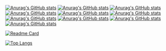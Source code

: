 [![Anurag's GitHub stats](https://github-readme-stats.vercel.app/api?username=DIYCharles&rank_icon=github&include_all_commits=true&custom_title=DIYCharles%20God%20Status&count_private=true&show_icons=true&theme=radical)](https://github.com/DIYCharles/github-readme-stats)
[![Anurag's GitHub stats](https://github-readme-stats.vercel.app/api?username=DIYCharles&rank_icon=github&include_all_commits=true&custom_title=DIYCharles%20God%20Status&count_private=true&show_icons=true&theme=dark)](https://github.com/DIYCharles/github-readme-stats)
[![Anurag's GitHub stats](https://github-readme-stats.vercel.app/api?username=DIYCharles&rank_icon=github&include_all_commits=true&custom_title=DIYCharles%20God%20Status&count_private=true&show_icons=true&theme=merko)](https://github.com/DIYCharles/github-readme-stats)
[![Anurag's GitHub stats](https://github-readme-stats.vercel.app/api?username=DIYCharles&rank_icon=github&include_all_commits=true&custom_title=DIYCharles%20God%20Status&count_private=true&show_icons=true&theme=gruvbox)](https://github.com/DIYCharles/github-readme-stats)
[![Anurag's GitHub stats](https://github-readme-stats.vercel.app/api?username=DIYCharles&rank_icon=github&include_all_commits=true&custom_title=DIYCharles%20God%20Status&count_private=true&show_icons=true&theme=tokyonight)](https://github.com/DIYCharles/github-readme-stats)
[![Anurag's GitHub stats](https://github-readme-stats.vercel.app/api?username=DIYCharles&rank_icon=github&include_all_commits=true&custom_title=DIYCharles%20God%20Status&count_private=true&show_icons=true&theme=onedark)](https://github.com/DIYCharles/github-readme-stats)
[![Anurag's GitHub stats](https://github-readme-stats.vercel.app/api?username=DIYCharles&rank_icon=github&include_all_commits=true&custom_title=DIYCharles%20God%20Status&count_private=true&show_icons=true&theme=cobalt)](https://github.com/DIYCharles/github-readme-stats)
[![Anurag's GitHub stats](https://github-readme-stats.vercel.app/api?username=DIYCharles&rank_icon=github&include_all_commits=true&custom_title=DIYCharles%20God%20Status&count_private=true&show_icons=true&theme=synthwave)](https://github.com/DIYCharles/github-readme-stats)
[![Anurag's GitHub stats](https://github-readme-stats.vercel.app/api?username=DIYCharles&rank_icon=github&include_all_commits=true&custom_title=DIYCharles%20God%20Status&count_private=true&show_icons=true&theme=highcontrast)](https://github.com/DIYCharles/github-readme-stats)
[![Anurag's GitHub stats](https://github-readme-stats.vercel.app/api?username=DIYCharles&rank_icon=github&include_all_commits=true&custom_title=DIYCharles%20God%20Status&count_private=true&show_icons=true&theme=dracula)](https://github.com/DIYCharles/github-readme-stats)

[![Readme Card](https://github-readme-stats.vercel.app/api/pin/?username=DIYCharles&rank_icon=github&include_all_commits=true&custom_title=DIYCharles%20God%20Status&repo=github-readme-stats)](https://github.com/DIYCharles/MouseJigglerV2)


[![Top Langs](https://github-readme-stats.vercel.app/api/top-langs/?username=diycharles&langs_count=10)](https://github.com/DIYCharles/MouseJigglerV2)
